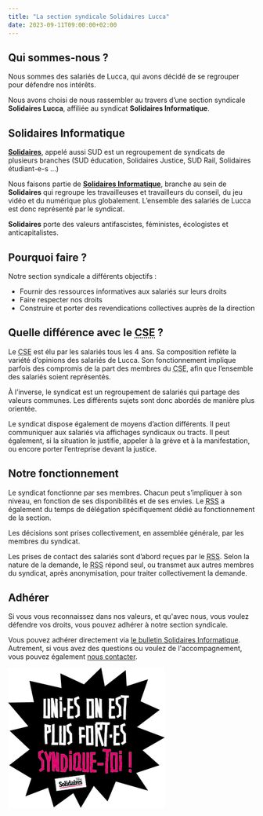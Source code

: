 ```yaml
---
title: "La section syndicale Solidaires Lucca"
date: 2023-09-11T09:00:00+02:00
---
```


## Qui sommes-nous ?

Nous sommes des salariés de Lucca, qui avons décidé de se regrouper pour défendre nos intérêts.

Nous avons choisi de nous rassembler au travers d’une section syndicale **Solidaires Lucca**, affiliée au syndicat **Solidaires Informatique**.

<!--more-->

## Solidaires Informatique

[**Solidaires**](https://solidaires.org/), appelé aussi SUD est un regroupement de syndicats de plusieurs branches (SUD éducation, Solidaires Justice, SUD Rail, Solidaires étudiant-e-s …)

Nous faisons partie de [**Solidaires Informatique**](https://solidairesinformatique.org/), branche au sein de **Solidaires** qui regroupe les travailleuses et travailleurs du conseil, du jeu vidéo et du numérique plus globalement. L’ensemble des salariés de Lucca est donc représenté par le syndicat.

**Solidaires** porte des valeurs antifascistes, féministes, écologistes et anticapitalistes.

## Pourquoi faire ?

Notre section syndicale a différents objectifs :
 - Fournir des ressources informatives aux salariés sur leurs droits
 - Faire respecter nos droits
 - Construire et porter des revendications collectives auprès de la direction

## Quelle différence avec le <abbr title="Comité Social et Économique">CSE</abbr> ?

Le <abbr title="Comité Social et Économique">CSE</abbr> est élu par les salariés tous les 4 ans. Sa composition reflète la variété d’opinions des salariés de Lucca. Son fonctionnement implique parfois des compromis de la part des membres du <abbr title="Comité Social et Économique">CSE</abbr>, afin que l’ensemble des salariés soient représentés.

À l’inverse, le syndicat est un regroupement de salariés qui partage des valeurs communes. Les différents sujets sont donc abordés de manière plus orientée.

Le syndicat dispose également de moyens d’action différents. Il peut communiquer aux salariés via affichages syndicaux ou tracts. Il peut également, si la situation le justifie, appeler à la grève et à la manifestation, ou encore porter l’entreprise devant la justice.

## Notre fonctionnement

Le syndicat fonctionne par ses membres. Chacun peut s’impliquer à son niveau, en fonction de ses disponibilités et de ses envies. Le <abbr title="Responsable de section syndicale">RSS</abbr> a également du temps de délégation spécifiquement dédié au fonctionnement de la section.

Les décisions sont prises collectivement, en assemblée générale, par les membres du syndicat.

Les prises de contact des salariés sont d’abord reçues par le <abbr title="Responsable de section syndicale">RSS</abbr>. Selon la nature de la demande, le <abbr title="Responsable de section syndicale">RSS</abbr> répond seul, ou transmet aux autres membres du syndicat, après anonymisation, pour traiter collectivement la demande.

## Adhérer

Si vous vous reconnaissez dans nos valeurs, et qu'avec nous, vous voulez défendre vos droits, vous pouvez adhérer à notre section syndicale.

Vous pouvez adhérer directement via [le bulletin Solidaires Informatique](https://solidairesinformatique.org/wp-content/uploads/2023/06/BulletinAdhesion.pdf). Autrement, si vous avez des questions ou voulez de l'accompagnement, vous pouvez également [nous contacter](/page/contact).

![Uni·es on est plus fort·es ! Syndique-toi !](/img/unies-on-est-plus-fortes.png)
